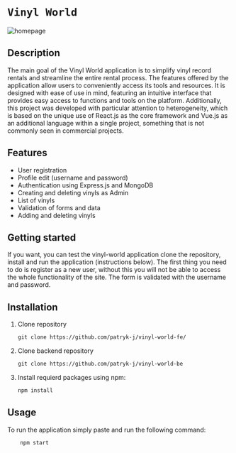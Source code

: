 # `Vinyl World`

![homepage](https://github.com/user-attachments/assets/e9ca992e-43d0-4210-9f03-8e76fd8d923c)


## Description

The main goal of the Vinyl World application is to simplify vinyl record rentals and streamline the entire rental process. The features offered by the application allow users to conveniently access its tools and resources. It is designed with ease of use in mind, featuring an intuitive interface that provides easy access to functions and tools on the platform. Additionally, this project was developed with particular attention to heterogeneity, which is based on the unique use of React.js as the core framework and Vue.js as an additional language within a single project, something that is not commonly seen in commercial projects.




## Features

- User registration
- Profile edit (username and password)
- Authentication using Express.js and MongoDB
- Creating and deleting vinyls as Admin
- List of vinyls
- Validation of forms and data
- Adding and deleting vinyls

## Getting started

If you want, you can test the vinyl-world application clone the repository, install and run the application (instructions below).
The first thing you need to do is register as a new user, without this you will not be able to access the whole functionality of the site. The form is validated with the username and password.

## Installation

1. Clone repository

    ```txt
    git clone https://github.com/patryk-j/vinyl-world-fe/
    ```
    
2. Clone backend repository

    ```txt
    git clone https://github.com/patryk-j/vinyl-world-be
    ```
    
3. Install requierd packages using npm:

    ```txt
    npm install
    ```

## Usage

To run the application simply paste and run the following command:

```txt
    npm start
```
